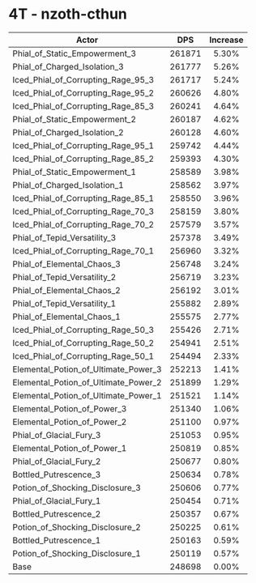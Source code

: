# 4T - nzoth-cthun
| Actor | DPS | Increase |
|---|:---:|:---:|
|Phial_of_Static_Empowerment_3|261871|5.30%|
|Phial_of_Charged_Isolation_3|261777|5.26%|
|Iced_Phial_of_Corrupting_Rage_95_3|261717|5.24%|
|Iced_Phial_of_Corrupting_Rage_95_2|260626|4.80%|
|Iced_Phial_of_Corrupting_Rage_85_3|260241|4.64%|
|Phial_of_Static_Empowerment_2|260187|4.62%|
|Phial_of_Charged_Isolation_2|260128|4.60%|
|Iced_Phial_of_Corrupting_Rage_95_1|259742|4.44%|
|Iced_Phial_of_Corrupting_Rage_85_2|259393|4.30%|
|Phial_of_Static_Empowerment_1|258589|3.98%|
|Phial_of_Charged_Isolation_1|258562|3.97%|
|Iced_Phial_of_Corrupting_Rage_85_1|258550|3.96%|
|Iced_Phial_of_Corrupting_Rage_70_3|258159|3.80%|
|Iced_Phial_of_Corrupting_Rage_70_2|257579|3.57%|
|Phial_of_Tepid_Versatility_3|257378|3.49%|
|Iced_Phial_of_Corrupting_Rage_70_1|256960|3.32%|
|Phial_of_Elemental_Chaos_3|256748|3.24%|
|Phial_of_Tepid_Versatility_2|256719|3.23%|
|Phial_of_Elemental_Chaos_2|256192|3.01%|
|Phial_of_Tepid_Versatility_1|255882|2.89%|
|Phial_of_Elemental_Chaos_1|255575|2.77%|
|Iced_Phial_of_Corrupting_Rage_50_3|255426|2.71%|
|Iced_Phial_of_Corrupting_Rage_50_2|254941|2.51%|
|Iced_Phial_of_Corrupting_Rage_50_1|254494|2.33%|
|Elemental_Potion_of_Ultimate_Power_3|252213|1.41%|
|Elemental_Potion_of_Ultimate_Power_2|251899|1.29%|
|Elemental_Potion_of_Ultimate_Power_1|251521|1.14%|
|Elemental_Potion_of_Power_3|251340|1.06%|
|Elemental_Potion_of_Power_2|251100|0.97%|
|Phial_of_Glacial_Fury_3|251053|0.95%|
|Elemental_Potion_of_Power_1|250819|0.85%|
|Phial_of_Glacial_Fury_2|250677|0.80%|
|Bottled_Putrescence_3|250634|0.78%|
|Potion_of_Shocking_Disclosure_3|250606|0.77%|
|Phial_of_Glacial_Fury_1|250454|0.71%|
|Bottled_Putrescence_2|250357|0.67%|
|Potion_of_Shocking_Disclosure_2|250225|0.61%|
|Bottled_Putrescence_1|250163|0.59%|
|Potion_of_Shocking_Disclosure_1|250119|0.57%|
|Base|248698|0.00%|
